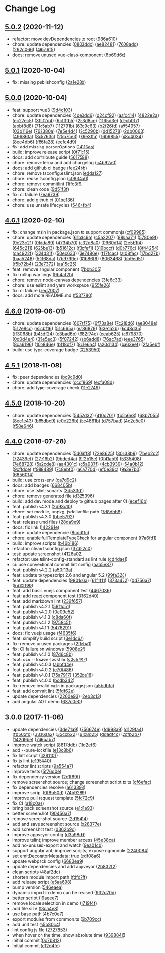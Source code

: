 # Change Log

## [5.0.2](https://github.com/plantain-00/relative-time-component/compare/v5.0.1...v5.0.2) (2020-11-12)
  
* refactor: move devDependencies to root ([986a610](https://github.com/plantain-00/relative-time-component/commit/986a610ff4fcc8b73d8c7f28c170dc0d6dabfbf0))
* chore: update dependencies ([0803ddc](https://github.com/plantain-00/relative-time-component/commit/0803ddcbcb27c9b1e5659b5401bfb93562441748)) ([ae82481](https://github.com/plantain-00/relative-time-component/commit/ae82481698d8b537ddec8f759b07bbc037c584d9)) ([7608add](https://github.com/plantain-00/relative-time-component/commit/7608add89407ef28cf71e3877af3a2e86c4e41e7)) ([262c066](https://github.com/plantain-00/relative-time-component/commit/262c0664044bad6c0bc7efc76fa78f0439d6b0e1)) ([46516f5](https://github.com/plantain-00/relative-time-component/commit/46516f546feb20ec389102fc41853c7ded7f8f23))
* docs: remove unused vue-class-component ([6b69d6c](https://github.com/plantain-00/relative-time-component/commit/6b69d6c47a71e9b1eb21d10a41ef0e2ab41d9063))

## [5.0.1](https://github.com/plantain-00/relative-time-component/compare/v5.0.0...v5.0.1) (2020-10-04)
  
* fix: missing publishconfig ([2a1e28b](https://github.com/plantain-00/relative-time-component/commit/2a1e28b4c21d4e5f0984800be4eefd97b49c8dd7))

## [5.0.0](https://github.com/plantain-00/relative-time-component/compare/v4.6.1...v5.0.0) (2020-10-04)
  
* feat: support vue3 ([9d4c103](https://github.com/plantain-00/relative-time-component/commit/9d4c103ac6050e021934c5dc2adad7af402b0b6c))
* chore: update dependencies ([4de0dd6](https://github.com/plantain-00/relative-time-component/commit/4de0dd64a321de2295364ed86770adb2673d9fd3)) ([d24cf92](https://github.com/plantain-00/relative-time-component/commit/d24cf92bef3717ef5f34d5168ba2583f3813c080)) ([aafc414](https://github.com/plantain-00/relative-time-component/commit/aafc41403a64a2d60e316acd2e68dabf9305cd35)) ([4822e2a](https://github.com/plantain-00/relative-time-component/commit/4822e2a8c77cb2c9db59f6d6ee2cfd25dad685b4)) ([ec27ec5](https://github.com/plantain-00/relative-time-component/commit/ec27ec5f82cb0d0b4bef20e1c1169a97d8cbcc3a)) ([3fbf2d4](https://github.com/plantain-00/relative-time-component/commit/3fbf2d48c631602ecbe14b77243079e0faeef270)) ([6cf3fb5](https://github.com/plantain-00/relative-time-component/commit/6cf3fb529d5f874d5d8974aaa23075c8d443df43)) ([253d8ce](https://github.com/plantain-00/relative-time-component/commit/253d8cec0b338527707c0ac0da6b95c7836b8d22)) ([1165d3e](https://github.com/plantain-00/relative-time-component/commit/1165d3e065aff75340a319b23805eef0bb02d129)) ([decb0f7](https://github.com/plantain-00/relative-time-component/commit/decb0f7b498ed719bf7cc104de2cb8502a941dd5)) ([abbf8d8](https://github.com/plantain-00/relative-time-component/commit/abbf8d8e5c03716ac7777097833fb367e254710d)) ([71c5ab7](https://github.com/plantain-00/relative-time-component/commit/71c5ab74390c260f231ac8c706c6fde08a66aecb)) ([112791b](https://github.com/plantain-00/relative-time-component/commit/112791bbac08819f0a998b50952a26c58e48ad77)) ([63c9c63](https://github.com/plantain-00/relative-time-component/commit/63c9c63e66eadf9858a2f425cedfd69b6a6052e3)) ([b2f26fd](https://github.com/plantain-00/relative-time-component/commit/b2f26fd12c03b47e8949fff776c83005cd5009a7)) ([a954957](https://github.com/plantain-00/relative-time-component/commit/a95495786ac4d9e399590ec09279d9931ba1c517)) ([03b116e](https://github.com/plantain-00/relative-time-component/commit/03b116eaaa6cf801d3e04a9ebeaf817b06b24134)) ([762380a](https://github.com/plantain-00/relative-time-component/commit/762380a186f9fc9d27c4fd05b61c01cfc68dbccd)) ([7e5e4d4](https://github.com/plantain-00/relative-time-component/commit/7e5e4d4449b490f19f81d7fe3520794c8a4cdf2f)) ([2c5290b](https://github.com/plantain-00/relative-time-component/commit/2c5290bd1684774bfd2afacb16df7ac9ac0eaa95)) ([dd15278](https://github.com/plantain-00/relative-time-component/commit/dd1527843cd5efc9a466718ceb5da90ff75cf802)) ([2db0063](https://github.com/plantain-00/relative-time-component/commit/2db0063c1663569f431d8a0574e7935c516274d8)) ([49686fa](https://github.com/plantain-00/relative-time-component/commit/49686fade37cc9e57efe9781cfb973b568da405d)) ([8c5763c](https://github.com/plantain-00/relative-time-component/commit/8c5763c042b4571be8793494308ab045666ee0a0)) ([25b7ce3](https://github.com/plantain-00/relative-time-component/commit/25b7ce3399ceb9dc50cdba846d71f0374a98d2bf)) ([89e3ffa](https://github.com/plantain-00/relative-time-component/commit/89e3ffa233fddfe51b5a8deec348480cec2e330e)) ([16b9855](https://github.com/plantain-00/relative-time-component/commit/16b9855ef1987bd76ff192990dfaf956b109b7dd)) ([48c4034](https://github.com/plantain-00/relative-time-component/commit/48c4034f8f62e1651010ae7df2a6eef1723d6d00)) ([8ee4db6](https://github.com/plantain-00/relative-time-component/commit/8ee4db625466e5c505f976b4dd26def00714283b)) ([f86fa28](https://github.com/plantain-00/relative-time-component/commit/f86fa28ddb0599e7b38ac7f762525fa35e1ffa60)) ([eefe4d9](https://github.com/plantain-00/relative-time-component/commit/eefe4d993b1ac2914053d70055413ad8d57d22f1))
* fix: add missing parserOptions ([14116aa](https://github.com/plantain-00/relative-time-component/commit/14116aaff1caae60b804139ee3aba05d0a269036))
* build: improve release script ([0f71c15](https://github.com/plantain-00/relative-time-component/commit/0f71c15b253ae58e032500a522493dd006be7a68))
* docs: add contribute guide ([5617598](https://github.com/plantain-00/relative-time-component/commit/5617598e7053e5be8218f14a75a085f8a09a8098))
* chore: remove lerna and add changelog ([c4b92a0](https://github.com/plantain-00/relative-time-component/commit/c4b92a028de6e7e527f727b32131c3b6563aab7a))
* docs: add github ci badge ([fee24bb](https://github.com/plantain-00/relative-time-component/commit/fee24bb59cba6f2375cc319def7b5f2a1616b3df))
* chore: remove tsconfig.eslint.json ([edda127](https://github.com/plantain-00/relative-time-component/commit/edda1270dfeb5c8efb40201fc546932100b5e735))
* chore: reuse tsconfig.json ([c0834b0](https://github.com/plantain-00/relative-time-component/commit/c0834b0943965c62e6c6fc7e56b4a5a3fe8632fc))
* chore: remove commitlint ([1ffc3f9](https://github.com/plantain-00/relative-time-component/commit/1ffc3f9f67776175e9c053fcae3a5fd396115f62))
* chore: clean code ([9d51f3f](https://github.com/plantain-00/relative-time-component/commit/9d51f3f5a777d667804e9da718031e1d718e30e2))
* fix: ci failure ([2ea9739](https://github.com/plantain-00/relative-time-component/commit/2ea97392b6fad343c0b530e9fe72199c7e6644ce))
* chore: add github ci ([01bc136](https://github.com/plantain-00/relative-time-component/commit/01bc136bc12b1d7a7a7569af52950a3d43a5f52e))
* chore: use unsafe lifecycles ([5464fb4](https://github.com/plantain-00/relative-time-component/commit/5464fb4f8eda026217acc81c8d36d35209f25096))

## [4.6.1](https://github.com/plantain-00/relative-time-component/compare/v4.6.0...v4.6.1) (2020-02-16)
  
* fix: change main in package.json to support commonjs ([cf09985](https://github.com/plantain-00/relative-time-component/commit/cf099855e9ebb8c93165125ee1edfa2edf444d84))
* chore: update dependencies ([61b9c9a](https://github.com/plantain-00/relative-time-component/commit/61b9c9a8794ec15ff0aa64e748bca514259cdd25)) ([c5a2207](https://github.com/plantain-00/relative-time-component/commit/c5a22074187dc152682c8b5b26a465dc83ef20a3)) ([88baa71](https://github.com/plantain-00/relative-time-component/commit/88baa71538784a8f1e37d9becc68dfc01723b4c2)) ([5780e9f](https://github.com/plantain-00/relative-time-component/commit/5780e9f585160f7e6626d9d5b67f215fbb7d7f2c)) ([9c23c21](https://github.com/plantain-00/relative-time-component/commit/9c23c218beb98c16109dc0ec4abb481ef9178dbb)) ([0fdda89](https://github.com/plantain-00/relative-time-component/commit/0fdda89b47838b87d9a67766bb3d2d2799e2f31b)) ([4734b70](https://github.com/plantain-00/relative-time-component/commit/4734b70a64b416662114fa35683ccd642a61a6bc)) ([e32d8a0](https://github.com/plantain-00/relative-time-component/commit/e32d8a02f7bb4e899c5cbe360e37ac545c8cb805)) ([0960d14](https://github.com/plantain-00/relative-time-component/commit/0960d145a9382752e6f2552af3c35652113ceffe)) ([2e5b1f4](https://github.com/plantain-00/relative-time-component/commit/2e5b1f4f944050396b51552e2de376711dec6edc)) ([645c211](https://github.com/plantain-00/relative-time-component/commit/645c211e2d1a0a392f8b0c9619babf1a924243b2)) ([626be13](https://github.com/plantain-00/relative-time-component/commit/626be134482b90647fb8270c9f052c45949d195e)) ([b51612c](https://github.com/plantain-00/relative-time-component/commit/b51612cce89797d94618efc6239f7a8d8a09b4ca)) ([f3cfef1](https://github.com/plantain-00/relative-time-component/commit/f3cfef102e2668312f91cd5aed450bd8d352f17d)) ([319bccf](https://github.com/plantain-00/relative-time-component/commit/319bccf530055df1b660e7744f96ba93deee556c)) ([d0b776c](https://github.com/plantain-00/relative-time-component/commit/d0b776ce1822d3b219ac084d42a059bf019766f2)) ([8f44254](https://github.com/plantain-00/relative-time-component/commit/8f442548d3206072703edf65e41a61db6d222c50)) ([ca4922f](https://github.com/plantain-00/relative-time-component/commit/ca4922f90c2087a8bac544a133fd149107e98a5b)) ([324d31f](https://github.com/plantain-00/relative-time-component/commit/324d31f9493f0c0410ee686f69c1e5d47d5454dd)) ([50ec633](https://github.com/plantain-00/relative-time-component/commit/50ec633c5028c65297214949366ecb53e1094c43)) ([3e7486e](https://github.com/plantain-00/relative-time-component/commit/3e7486e160479e43438b802d74ed28e677ef85c4)) ([f17fcac](https://github.com/plantain-00/relative-time-component/commit/f17fcac87d8d917c7a9c448b6adb4498e7b6d713)) ([a108fac](https://github.com/plantain-00/relative-time-component/commit/a108fac841aac6af52b6e208cff286c40d2f4bfb)) ([17bd27b](https://github.com/plantain-00/relative-time-component/commit/17bd27bbf2d7a97693ec8165058abfbfe6192055)) ([baa5246](https://github.com/plantain-00/relative-time-component/commit/baa524687d1d50ec7c082e663e71cc42592b8858)) ([50f68da](https://github.com/plantain-00/relative-time-component/commit/50f68daf66c077a153e6f834fe890aaff785137c)) ([7b9799e](https://github.com/plantain-00/relative-time-component/commit/7b9799e0c8400124ddcbf85840cd70c48e6e0188)) ([81b86f6](https://github.com/plantain-00/relative-time-component/commit/81b86f69bd26e0877c6749b58d36dc8d36936a03)) ([8063468](https://github.com/plantain-00/relative-time-component/commit/8063468087550473dc3ea07580ad3c88d183489f)) ([bb9ed51](https://github.com/plantain-00/relative-time-component/commit/bb9ed51418d97ee72fbd458c306f4106fa13c3b9)) ([f5b72b4](https://github.com/plantain-00/relative-time-component/commit/f5b72b4ae015773b224263283a1fe4ca31ab635b)) ([23e7372](https://github.com/plantain-00/relative-time-component/commit/23e7372d5de0d6ac0f21800aebf7d0e1507a6c70)) ([aa15c25](https://github.com/plantain-00/relative-time-component/commit/aa15c2557e5abb76e80a8768131a72bf797e8d5b))
* feat: remove angular component ([7bbb305](https://github.com/plantain-00/relative-time-component/commit/7bbb305aee6512bba203969e3d50f20579ebf96d))
* fix: rollup warnings ([9b4af2b](https://github.com/plantain-00/relative-time-component/commit/9b4af2bd942089163e04715bb49774317f029bcc))
* chore: remove node-canvas dependencies ([3fe6c33](https://github.com/plantain-00/relative-time-component/commit/3fe6c33507be558adcdb86bc71acd7b8e9747ecb))
* chore: use eslint and yarn workspace ([955fe26](https://github.com/plantain-00/relative-time-component/commit/955fe26a5ee31e45f2eae47318d324e9620db5d6))
* fix: ci failure ([aed7007](https://github.com/plantain-00/relative-time-component/commit/aed7007675ab961a56afb3e90d7eb670f63a842f))
* docs: add more README.md ([f537780](https://github.com/plantain-00/relative-time-component/commit/f537780ce57608dd928fa507645cd3aee1ec35c1))

## [4.6.0](https://github.com/plantain-00/relative-time-component/compare/v4.5.1...v4.6.0) (2019-06-01)
  
* chore: update dependencies ([607af75](https://github.com/plantain-00/relative-time-component/commit/607af753ff3c3deebd87ce1623e2f3e64e42c90c)) ([6f73a8e](https://github.com/plantain-00/relative-time-component/commit/6f73a8e58b48de9c73470efe26fec2fd90b89eb2)) ([7c218d6](https://github.com/plantain-00/relative-time-component/commit/7c218d6c37bcb433793cc1b37f77aeeb5fea681d)) ([ae8048e](https://github.com/plantain-00/relative-time-component/commit/ae8048eafdfebea3386f1b2d876efd7ac5a9bed0)) ([512e8cc](https://github.com/plantain-00/relative-time-component/commit/512e8cc8af3a291ea35dadb8432f825fe8b7eb74)) ([e5cbf16](https://github.com/plantain-00/relative-time-component/commit/e5cbf16df7a9125a4f2ebfb2b0a6eb081f3dd407)) ([51c665a](https://github.com/plantain-00/relative-time-component/commit/51c665acd2b75969cbf73eadeba54ccbc59782cf)) ([ea86879](https://github.com/plantain-00/relative-time-component/commit/ea86879e5321d8e863cc2fe2473311eb3c193580)) ([63e1a2b](https://github.com/plantain-00/relative-time-component/commit/63e1a2be292a7a55ae5aac788ee2aa1ebcbd7596)) ([6c48d35](https://github.com/plantain-00/relative-time-component/commit/6c48d35bd952c469c23cce35c251b0fbcc1ea1c1)) ([ff3068b](https://github.com/plantain-00/relative-time-component/commit/ff3068b61f01cb935836da43583162814bde7b34)) ([b45df24](https://github.com/plantain-00/relative-time-component/commit/b45df244f7da80f970ec4d2df13c9197c1389ce0)) ([e3bad6b](https://github.com/plantain-00/relative-time-component/commit/e3bad6b355c86073bf89c37e57d161020f838833)) ([982f74e](https://github.com/plantain-00/relative-time-component/commit/982f74e1702743111cf383b7e9a4684514078cb7)) ([ceab625](https://github.com/plantain-00/relative-time-component/commit/ceab625fd616304094c9fb93ef3be1b48d55eefb)) ([d679870](https://github.com/plantain-00/relative-time-component/commit/d679870fe75709fbb634dd91189073fe6f567ed0)) ([0d0d4e4](https://github.com/plantain-00/relative-time-component/commit/0d0d4e4a652dc22682da4ca17b0f50b50c87f546)) ([35e5ec3](https://github.com/plantain-00/relative-time-component/commit/35e5ec3fba65c21406d512f8e673a16efc3c4944)) ([5f07242](https://github.com/plantain-00/relative-time-component/commit/5f0724202309e64439d25ee961161d2ae9955618)) ([eb6add8](https://github.com/plantain-00/relative-time-component/commit/eb6add895a0f75212ae87938b7f083b85b37e719)) ([76ac7ad](https://github.com/plantain-00/relative-time-component/commit/76ac7ad13375cc7515ddc7f4319c7635ac0672ff)) ([eee3765](https://github.com/plantain-00/relative-time-component/commit/eee3765b414e589bf6dcd12b7f94890ce3d460dd)) ([8ca6196](https://github.com/plantain-00/relative-time-component/commit/8ca61966c35e93beadc38248145df3aa666994ac)) ([10b846e](https://github.com/plantain-00/relative-time-component/commit/10b846ed86f329250ec1225247e98f8c0ad25c29)) ([bf18df7](https://github.com/plantain-00/relative-time-component/commit/bf18df75ba8e6325080de2d89e29279a336ba9a1)) ([8c1e6a4](https://github.com/plantain-00/relative-time-component/commit/8c1e6a4fe591f19a15b9cd98af444bc32666316e)) ([a20d134](https://github.com/plantain-00/relative-time-component/commit/a20d134fdefa9c6e9187caa041b880acffc8d2f4)) ([ba63eef](https://github.com/plantain-00/relative-time-component/commit/ba63eef6f9c455b4f4167bf3e1a39fd13e21a362)) ([2fa5ebf](https://github.com/plantain-00/relative-time-component/commit/2fa5ebf14acb1119825c3df71ca2b473bf6b0acb))
* build: use type-coverage badge ([3253950](https://github.com/plantain-00/relative-time-component/commit/32539508a2a90e467d169fbe1b999c41c1e5363c))

## [4.5.1](https://github.com/plantain-00/relative-time-component/compare/v4.5.0...v4.5.1) (2018-11-08)
  
* fix: peer dependencies ([bc9c9d0](https://github.com/plantain-00/relative-time-component/commit/bc9c9d04713bde261347a7760346bc71b3c26509))
* chore: update dependencies ([ccdf869](https://github.com/plantain-00/relative-time-component/commit/ccdf869e5ac4d15904b24f31f3947f69cb882fda)) ([ecfa08d](https://github.com/plantain-00/relative-time-component/commit/ecfa08df685a729f1724b7db4477fb24fd117c77))
* chore: add type-coverage check ([11e2749](https://github.com/plantain-00/relative-time-component/commit/11e27492e95e10ddcbd8d920d076e782b5822239))

## [4.5.0](https://github.com/plantain-00/relative-time-component/compare/v4.4.0...v4.5.0) (2018-10-20)
  
* chore: update dependencies ([5452d32](https://github.com/plantain-00/relative-time-component/commit/5452d32d49828c571ff69b5364f8dc4d31ecf488)) ([410d701](https://github.com/plantain-00/relative-time-component/commit/410d701ef9df24777ad7c7444e72ca66a8fa885e)) ([fb5b6e8](https://github.com/plantain-00/relative-time-component/commit/fb5b6e8d10c969df537e46c8af94dc04a6e33b09)) ([68b7055](https://github.com/plantain-00/relative-time-component/commit/68b70552fbad7060fda1dc9d794ed1deff73426e)) ([8ec1e43](https://github.com/plantain-00/relative-time-component/commit/8ec1e438100a4d93d0fa9585c6f4ccdf424f59de)) ([b65dbc9](https://github.com/plantain-00/relative-time-component/commit/b65dbc9b8a5c1d150136db2e901d531c0835807a)) ([e0e226b](https://github.com/plantain-00/relative-time-component/commit/e0e226b33fd47754fcf27e018d2e4b71b4442b62)) ([bc4861b](https://github.com/plantain-00/relative-time-component/commit/bc4861bfc3f1f5df9ce437565bb4b9ba94fab089)) ([d757bad](https://github.com/plantain-00/relative-time-component/commit/d757bad20cd16818426ca606e19a7dd0190b4e00)) ([4c2e5e0](https://github.com/plantain-00/relative-time-component/commit/4c2e5e0dff3b4933c7412f40dec7f134a890882d)) ([f58e646](https://github.com/plantain-00/relative-time-component/commit/f58e6469fdc3ae446bb15030bfdd35ed0e4ff3d7))

## [4.4.0](https://github.com/plantain-00/relative-time-component/compare/v3.0.0...v4.4.0) (2018-07-28)
  
* chore: update dependencies ([5d06ff8](https://github.com/plantain-00/relative-time-component/commit/5d06ff8a02e809796733cf232a61996062bb2044)) ([72e8625](https://github.com/plantain-00/relative-time-component/commit/72e86257cddba9cfffb59928e12a98b01c3337ad)) ([30a38b9](https://github.com/plantain-00/relative-time-component/commit/30a38b956107eafc8ec407d56aa7200ea257564c)) ([7beb2c2](https://github.com/plantain-00/relative-time-component/commit/7beb2c27b05b0adacab30b170bed357c22ac5b6b)) ([72439ef](https://github.com/plantain-00/relative-time-component/commit/72439ef1b37e9278cea14d0217a2c681d2f8ef8d)) ([27e16b2](https://github.com/plantain-00/relative-time-component/commit/27e16b2f93c2cdcd8e9d4865ad84ab6ecfb22629)) ([9bded4a](https://github.com/plantain-00/relative-time-component/commit/9bded4a79571384c9f4a8b149a4873d9525834d4)) ([9f2b15e](https://github.com/plantain-00/relative-time-component/commit/9f2b15e9c3fc9a7cd49156fb8cf4f8d50b6d2cc9)) ([0f41ab9](https://github.com/plantain-00/relative-time-component/commit/0f41ab939ccb9929fa8851668f052568b401017d)) ([5335408](https://github.com/plantain-00/relative-time-component/commit/5335408f1b40862bf4355ea9e86a5954171d27f2)) ([7e68728](https://github.com/plantain-00/relative-time-component/commit/7e68728cbd5e5ef3838ce2a42cfb88093ac2a25e)) ([5a2cde8](https://github.com/plantain-00/relative-time-component/commit/5a2cde888a585cb767ecdf08ab486c9b34458d8d)) ([aa4301c](https://github.com/plantain-00/relative-time-component/commit/aa4301ca391f50cde57eee8752a78fdf870fdaec)) ([d5a937f](https://github.com/plantain-00/relative-time-component/commit/d5a937ff376d5202e1216b140ecb8f9a445e2624)) ([4cb3939](https://github.com/plantain-00/relative-time-component/commit/4cb39391f88dbd038b8dff8a8550171d29ee2924)) ([54a0b12](https://github.com/plantain-00/relative-time-component/commit/54a0b12174b775366bfe1c7ed23df41d11fe8a1b)) ([9cffdce](https://github.com/plantain-00/relative-time-component/commit/9cffdce47062c7ee355ff3d09622d659b1d5e1ea)) ([f988489](https://github.com/plantain-00/relative-time-component/commit/f98848956e2ccbd0cdec3bd41e25b1e64c9a3706)) ([7c8ebf0](https://github.com/plantain-00/relative-time-component/commit/7c8ebf0cf58d89b0e8c6b712b95d0af4fa3e7b2c)) ([a6a770d](https://github.com/plantain-00/relative-time-component/commit/a6a770d83515d7294a6992dae0c7e3ac8acf66ad)) ([ef0e39c](https://github.com/plantain-00/relative-time-component/commit/ef0e39cce82ded25d1223f7f4ec69ca8b718b538)) ([9a3e7b0](https://github.com/plantain-00/relative-time-component/commit/9a3e7b0b8aad060061394ab17c25a6a851b5b44f)) ([6856014](https://github.com/plantain-00/relative-time-component/commit/685601478c6756643d2a81b9f78393ba0e6c5075))
* build: use cross-env ([ca7d9c2](https://github.com/plantain-00/relative-time-component/commit/ca7d9c2e5283e2ca43bcb529e31295ab0f27dcb7))
* docs: add badges ([668405b](https://github.com/plantain-00/relative-time-component/commit/668405b324c3402cbfa775d43bb9f8dd83605255))
* chore: use tslint-sonarts ([3d533d1](https://github.com/plantain-00/relative-time-component/commit/3d533d153c973a369aae8a19efa247e53a2190f1))
* chore: remove generated file ([d325396](https://github.com/plantain-00/relative-time-component/commit/d325396f2e415c3916e40b682f5ced20f76eb582))
* build: add dev mode and deploy to github pages after CI ([ecef16b](https://github.com/plantain-00/relative-time-component/commit/ecef16b9d1e9a4f1a4b40712c4e6ae56620ca3c7))
* feat: publish v4.3.1 ([2d93c10](https://github.com/plantain-00/relative-time-component/commit/2d93c102feeeb832f1e21a3b2325326b81edc22c))
* chore: set module, unpkg, jsdelivr file path ([7d8dbb8](https://github.com/plantain-00/relative-time-component/commit/7d8dbb8560d90b6640940415549a4dd8436057c2))
* feat: publish v4.3.0 ([bbe5792](https://github.com/plantain-00/relative-time-component/commit/bbe5792fe1a9c2504f992ad606ba36a4255d22bc))
* feat: release umd files ([28da9e9](https://github.com/plantain-00/relative-time-component/commit/28da9e968adbce8b1e6dd076a9fe7974be05dda1))
* docs: fix link ([142291e](https://github.com/plantain-00/relative-time-component/commit/142291e527d78857f258c8546b6a138e0e70db2b))
* chore: update dependencie ([8cdd11c](https://github.com/plantain-00/relative-time-component/commit/8cdd11c0df78bd826bf3651e6a4f375078c5c8e9))
* chore: enable fullTemplateTypeCheck for angular component ([f7a6fd1](https://github.com/plantain-00/relative-time-component/commit/f7a6fd183e5bb6fdacb0640eadbe3d7a7454a162))
* build: improve scripts ([b46b186](https://github.com/plantain-00/relative-time-component/commit/b46b186179e896735328001a4e2db6db60a89ae2))
* refactor: clean tsconfig.json ([37d92c0](https://github.com/plantain-00/relative-time-component/commit/37d92c0f32d624c9ff88b3b332c60341549d29e2))
* test: update screenshot ([4126a02](https://github.com/plantain-00/relative-time-component/commit/4126a029a836317d0e617aeca08cb5ef4de729f2))
* refactor: use tslint-config-standard as lint rule ([cd4dae1](https://github.com/plantain-00/relative-time-component/commit/cd4dae11afd9edf79075cb5dfc4b49bd8d91e00b))
* ci: use conventional commit lint config ([aab5e87](https://github.com/plantain-00/relative-time-component/commit/aab5e87b02464f36e2eda70058fcdcdf7fbf4443))
* feat: publish v4.2.2 ([a50f13a](https://github.com/plantain-00/relative-time-component/commit/a50f13a5b2d7e5549284a456ff2caf3b84cc5205))
* feat: update to typescript 2.6 and angular 5.2 ([99fa328](https://github.com/plantain-00/relative-time-component/commit/99fa328bdfeeba40288be7d5ec1bbe0c043cfc23))
* feat: update dependencies ([9801d6a](https://github.com/plantain-00/relative-time-component/commit/9801d6a7f6972ee6ae14e582c46295a89e5268a0)) ([61f1f11](https://github.com/plantain-00/relative-time-component/commit/61f1f11243f8842073afd88d17cb978155756e47)) ([373a422](https://github.com/plantain-00/relative-time-component/commit/373a4228474b8462ff4902eb4ec2b2e75d8e2f52)) ([0d756a7](https://github.com/plantain-00/relative-time-component/commit/0d756a7ded73b12551f7cc5c49068bcd9df97c63)) ([5d32f99](https://github.com/plantain-00/relative-time-component/commit/5d32f9994511d25b5bba76a82fd72a5988d232cf))
* feat: add basic vuejs component test ([4467036](https://github.com/plantain-00/relative-time-component/commit/44670364c97a851b052e504749a105efcc2e2259))
* feat: add react component test ([3362d40](https://github.com/plantain-00/relative-time-component/commit/3362d40c077d449f40e428249da1e5f82dad2d3d))
* feat: add markdown lint ([239f657](https://github.com/plantain-00/relative-time-component/commit/239f657e81e92d230da27f26d72fa0e4b1f1baa5))
* feat: publish v4.2.1 ([58f1c51](https://github.com/plantain-00/relative-time-component/commit/58f1c51a6a8ca996a939ddc789268e3c7cd0857e))
* feat: publish v4.2.0 ([0e09e52](https://github.com/plantain-00/relative-time-component/commit/0e09e522382a8e67e39fc8466887b58f367abb2f))
* feat: publish v4.1.3 ([c8da60f](https://github.com/plantain-00/relative-time-component/commit/c8da60f15982313c0ae7c214fb2a19cd2c2f04bd))
* feat: publish v4.1.2 ([9758c5f](https://github.com/plantain-00/relative-time-component/commit/9758c5f2cc52e6736a8170bbf3857df0287bbc59))
* feat: publish v4.1.1 ([5476291](https://github.com/plantain-00/relative-time-component/commit/547629194f8785b643aad8c6de81ea2ceab8b50e))
* docs: fix vuejs usage ([f4635f6](https://github.com/plantain-00/relative-time-component/commit/f4635f64b1d6ce80c25e54a8f5cedf990951c357))
* feat: simplify build script ([3e1dc6a](https://github.com/plantain-00/relative-time-component/commit/3e1dc6a38f6b2febb736d8eb3035d03e8e546672))
* fix: remove unused packages ([2ffeba1](https://github.com/plantain-00/relative-time-component/commit/2ffeba1f67d56ffd2b92445e7cbb840d001a8e66))
* fix: CI failure on windows ([5908e2f](https://github.com/plantain-00/relative-time-component/commit/5908e2f1c55a2d771c201f6f90eeead6753f8680))
* feat: publish v4.1.0 ([87d6c8b](https://github.com/plantain-00/relative-time-component/commit/87d6c8b77df9f73668c3b4350c7f59308a3faaf4))
* feat: use --frozen-lockfile ([c2c5407](https://github.com/plantain-00/relative-time-component/commit/c2c5407b6de36f00b9ded4689b20a22c96176d60))
* feat: publish v4.0.3 ([abbfd4e](https://github.com/plantain-00/relative-time-component/commit/abbfd4effc66b3fa0a9eda1505f8a145ad44d666))
* feat: publish v4.0.2 ([e70f486](https://github.com/plantain-00/relative-time-component/commit/e70f4863a9adabce5017517354501b9050486ee6))
* feat: publish v4.0.1 ([75a7917](https://github.com/plantain-00/relative-time-component/commit/75a7917499f193706dfb4122625fbdc1eed9e905)) ([352de18](https://github.com/plantain-00/relative-time-component/commit/352de18d84279ae8a1083b382c8edc1b9b386bde))
* feat: publish v4.0.0 ([bcdb342](https://github.com/plantain-00/relative-time-component/commit/bcdb3421752a4885f74751bf904a062315cb6265))
* fix: remove invalid `main` in package.json ([a5bdbfc](https://github.com/plantain-00/relative-time-component/commit/a5bdbfc3e44b9b49fdf562b2768055d669dbcc1a))
* feat: add commit lint ([5fdf62e](https://github.com/plantain-00/relative-time-component/commit/5fdf62e7b8cce28e0cca141dcd98773b39ce722f))
* update dependencies ([2260e93](https://github.com/plantain-00/relative-time-component/commit/2260e93856369bb17d074589dd1a337591652a92)) ([2eb3c13](https://github.com/plantain-00/relative-time-component/commit/2eb3c13f48dba6dd8130737455f8b2cb0bae02da))
* add angular AOT demo ([637c0e0](https://github.com/plantain-00/relative-time-component/commit/637c0e0158ffb73d2d1deb2f572cff280b7fdfe8))

## 3.0.0 (2017-11-06)
  
* update dependencies ([3de71a9](https://github.com/plantain-00/relative-time-component/commit/3de71a95c75d55546a33123cab6055d1a6b02521)) ([356674e](https://github.com/plantain-00/relative-time-component/commit/356674ec20d668ff7d978d1e308a4c30a90f4479)) ([fd998a9](https://github.com/plantain-00/relative-time-component/commit/fd998a9995467f9f988c47f31b57af6b0f010b77)) ([d129fa4](https://github.com/plantain-00/relative-time-component/commit/d129fa41b8855a7f85e3cbc27a90444ffed22d3e)) ([fb505fc](https://github.com/plantain-00/relative-time-component/commit/fb505fcb1a2f68b82875ef7954c8cc88d659e109)) ([3336aa2](https://github.com/plantain-00/relative-time-component/commit/3336aa24e2797a6ba3ac4d6c18a9722c738ad943)) ([35ccb22](https://github.com/plantain-00/relative-time-component/commit/35ccb2267780795b781c40e6751d3848cbab4ceb)) ([91c8d25](https://github.com/plantain-00/relative-time-component/commit/91c8d25326cd2e8932a4ef25a063833ae4bf08b3)) ([ddadf4c](https://github.com/plantain-00/relative-time-component/commit/ddadf4c9bbc72a8e0f5cd6560fa8bcc42e873b67)) ([2cfb2b7](https://github.com/plantain-00/relative-time-component/commit/2cfb2b78f925216d9e88d32faf2cfc0e40a8f35f)) ([142d9be](https://github.com/plantain-00/relative-time-component/commit/142d9be0315f9996a25c6fbf01246b21532aa89b)) ([7d6bab7](https://github.com/plantain-00/relative-time-component/commit/7d6bab731cd9879c22e6aba3f2ed4c1d2a0eaf34))
* improve watch script ([8817ddb](https://github.com/plantain-00/relative-time-component/commit/8817ddb85c877aad3f37fe675be207a3f121e688)) ([11d2ef6](https://github.com/plantain-00/relative-time-component/commit/11d2ef6fc74d763f41c61304f3770521d7b788a5))
* add --pure-lockfile ([e13c8b6](https://github.com/plantain-00/relative-time-component/commit/e13c8b6d9650c86abed4752095bd0832fd085631))
* fix lint script ([6281101](https://github.com/plantain-00/relative-time-component/commit/6281101b9dacd1797b050fcc4d93fb135af7dc51))
* fix js lint ([e195440](https://github.com/plantain-00/relative-time-component/commit/e1954401a389f814673cbd3593114f34d1149482))
* refactor lint scripts ([9a554a7](https://github.com/plantain-00/relative-time-component/commit/9a554a714ffb7b02e7384ce39ccc06006cf11884))
* improve tests ([5f76d0e](https://github.com/plantain-00/relative-time-component/commit/5f76d0e87db1305291158a2da237a068ce91d4d8))
* fix dependency version ([2c1f69f](https://github.com/plantain-00/relative-time-component/commit/2c1f69fa777bca40850b8feef26ca027c8048cd1))
* remove screenshot source; change screenshot script to ts ([cf6efac](https://github.com/plantain-00/relative-time-component/commit/cf6efac772f786b5e6d241c4a3910df219926632))
* fix dependencies resolve ([a613393](https://github.com/plantain-00/relative-time-component/commit/a6133935e789c8cdbd65d829b310acbd850f4ebd))
* improve script ([0f8b50d](https://github.com/plantain-00/relative-time-component/commit/0f8b50d12a3e2b0ec617aec31497b7d341abdb74)) ([74b9289](https://github.com/plantain-00/relative-time-component/commit/74b92890c956ff9b99fa462fe14bd9ea000ba917))
* improve pull request template ([5fd72c9](https://github.com/plantain-00/relative-time-component/commit/5fd72c9379aff0f7b991be3b8b757e33ad06ebde))
* fix CI ([a18c0ae](https://github.com/plantain-00/relative-time-component/commit/a18c0aec28e0f6943fbf5cfac6b16473babae281))
* bring back screenshot source ([e1d1a93](https://github.com/plantain-00/relative-time-component/commit/e1d1a930189db56e7871adc63984f7e58786918f))
* better screenshot ([90456a7](https://github.com/plantain-00/relative-time-component/commit/90456a7429f3f9a2d6471a48d29daf6e1be2fc6a))
* remove screenshot source ([2d15414](https://github.com/plantain-00/relative-time-component/commit/2d15414bb49bd23b88a056037804bd99157045c4))
* add and save screenshot source ([b28377e](https://github.com/plantain-00/relative-time-component/commit/b28377eaa27449da3dbfce1b2d1c175050c3abf7))
* add screenshot test ([d362b9c](https://github.com/plantain-00/relative-time-component/commit/d362b9c21581a34b7c8912192db1d1acc5e528da))
* improve appveyor config ([d3a98dd](https://github.com/plantain-00/relative-time-component/commit/d3a98dd9370f92e8e9f4ec5593ed66ed051b5abb))
* improve tslint; improve member access ([45e38ca](https://github.com/plantain-00/relative-time-component/commit/45e38cae7f53d050d675fa7d58cf9b681e98f978))
* add no-unused-export and watch ([9ea01cb](https://github.com/plantain-00/relative-time-component/commit/9ea01cb59d9e83cd76715b3a711e473cde88b900))
* support angular aot; improve scripts; expose ngmodule ([2240084](https://github.com/plantain-00/relative-time-component/commit/2240084ad95ee30b946519cf00f25b42a5956115))
* set emitDecoratorMetadata: true ([edf08a6](https://github.com/plantain-00/relative-time-component/commit/edf08a6b8e8ef692d18236eddf0dde5d28a8d2c1))
* update webpack config ([6683ea9](https://github.com/plantain-00/relative-time-component/commit/6683ea9e89ee25a1997742df7fced11ce1bb4268))
* update dependencies and add appveyor ([2b832f2](https://github.com/plantain-00/relative-time-component/commit/2b832f27eafa8e02904d392c83719b70f00358d0))
* clean scripts ([48af2dc](https://github.com/plantain-00/relative-time-component/commit/48af2dc2b23751074ada7537bf82fa62b3785cc7))
* shorten module import path ([fdfd7ff](https://github.com/plantain-00/relative-time-component/commit/fdfd7ff2df2e69440c7f93cb8b14f5d560c7cde6))
* add release script ([e5aa698](https://github.com/plantain-00/relative-time-component/commit/e5aa698e2ab9e4ba3c483bd7708c305d06603439))
* bump version ([546eaea](https://github.com/plantain-00/relative-time-component/commit/546eaea81293fa1b83b2e640daa9cc2d1c9d7462))
* dynamic import in demo can be revised ([932d70d](https://github.com/plantain-00/relative-time-component/commit/932d70d04b40d86c1365c6cca57d126705121238))
* better script ([19aeee7](https://github.com/plantain-00/relative-time-component/commit/19aeee7e39538f85c0cef81fad4c28d615248de4))
* remove locale selection in demo ([1719f4f](https://github.com/plantain-00/relative-time-component/commit/1719f4f4c89354edb5c0744580b3e9c41bd19bb9))
* add file size ([f3ca4e8](https://github.com/plantain-00/relative-time-component/commit/f3ca4e8fbcee567a4ab0fdd3940d091c09b3c6d8))
* use base path ([4b7c0e7](https://github.com/plantain-00/relative-time-component/commit/4b7c0e78b5875e1272a716f2bfd61876b446009e))
* export modules from common.ts ([6b709cc](https://github.com/plantain-00/relative-time-component/commit/6b709cce76e814ae444508b5542b875218ea10d1))
* add unit test ([a5b80c4](https://github.com/plantain-00/relative-time-component/commit/a5b80c46e180bd6cfad8fe6fdbee50c248aa27a6))
* lint config js file ([2727853](https://github.com/plantain-00/relative-time-component/commit/2727853ec7e6b7dbaebf9b5f0fbbef15c4072292))
* when hover on the time, show absolute time ([9398846](https://github.com/plantain-00/relative-time-component/commit/9398846240c7329289b54f59e22142bdc161640e))
* initial commit ([0c7b812](https://github.com/plantain-00/relative-time-component/commit/0c7b812205c1f8f8a52466e5aa9d45a8e512d960))
* Initial commit ([c12d4fc](https://github.com/plantain-00/relative-time-component/commit/c12d4fc44e3cdb8d152c20d55ef00bf73ca56971))
